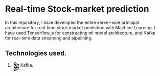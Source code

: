 # Real-time Stock-market prediction
In this repository, I have developed the entire server-side principal architecture for real-time stock market prediction with Machine Learning. I have used Tensorflow.js for constructing ml model architecture, and Kafka for real-time data streaming and pipelining.

## Technologies used.
 1. Kafka.<img align="left" alt="kafka" width="26px" src="./images/Kafka2.jpg" />

